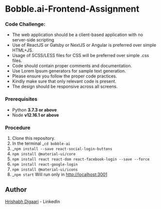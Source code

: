 # Bobble.ai-Frontend-Assignment

### Code Challenge:

* The web application should be a client-based application with no server-side scripting
* Use of ReactJS or Gatsby or NextJS or Angular is preferred over simple HTML+JS.
* Usage of SCSS/LESS files for CSS will be preferred over simple .css files.
* Code should contain proper comments and documentation.
* Use Lorem Ipsum generators for sample text generation.
* Please ensure you follow the proper code practices.
* Kindly make sure that only relevant code is present.
* The design should be responsive across all screens.

### Prerequisites

* Python **3.7.3 or above**
* Node **v12.16.1 or above**

### Procedure

1. Clone this repository.
2. In the terminal _`cd bobble-ai`
3. _`npm install --save react-social-login-buttons`
4. `npm install @material-ui/core`
5. `npm install react react-dom react-facebook-login --save --force`
6. `npm install react-google-login`
7. `npm install @material-ui/icons`
8. _`npm start`
 Will run only in [http://localhost:3001](http://localhost:3001)

## Author

[Hrishabh Digaari](https://www.linkedin.com/in/hrishabh-digaari/) - LinkedIn

